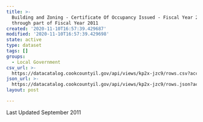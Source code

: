 ```yaml
---
title: >-
  Building and Zoning - Certificate Of Occupancy Issued - Fiscal Year 2009
  through part of Fiscal Year 2011
created: '2020-11-10T16:57:39.429687'
modified: '2020-11-10T16:57:39.429698'
state: active
type: dataset
tags: []
groups:
  - Local Government
csv_url: >-
  https://datacatalog.cookcountyil.gov/api/views/kp2x-jzc9/rows.csv?accessType=DOWNLOAD
json_url: >-
  https://datacatalog.cookcountyil.gov/api/views/kp2x-jzc9/rows.json?accessType=DOWNLOAD
layout: post

---
```

Last Updated September 2011
